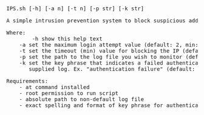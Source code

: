 <pre>
IPS.sh [-h] [-a n] [-t n] [-p str] [-k str]  

A simple intrusion prevention system to block suspicious addresses from bruteforcing your accounts  

Where:  
        -h show this help text  
	-a set the maximum login attempt value (default: 2, min: 1, max: 6)  
	-t set the timeout (min) value for blocking the IP (default: infinite)  
	-p set the path to the log file you wish to monitor (default: /var/log/secure)  
	-k set the key phrase that indicates a failed authentication attempt in the user  
	   supplied log. Ex. "authentication failure" (default: "Failed password")  

Requirements:  
	- at command installed  
	- root permission to run script  
	- absolute path to non-default log file   
	- exact spelling and format of key phrase for authentication failure in non-default log file  
</pre>
